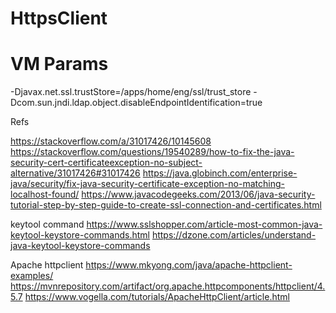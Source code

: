 # HttpsClient



# VM Params
-Djavax.net.ssl.trustStore=/apps/home/eng/ssl/trust_store
-Dcom.sun.jndi.ldap.object.disableEndpointIdentification=true




Refs

https://stackoverflow.com/a/31017426/10145608
https://stackoverflow.com/questions/19540289/how-to-fix-the-java-security-cert-certificateexception-no-subject-alternative/31017426#31017426
https://java.globinch.com/enterprise-java/security/fix-java-security-certificate-exception-no-matching-localhost-found/
https://www.javacodegeeks.com/2013/06/java-security-tutorial-step-by-step-guide-to-create-ssl-connection-and-certificates.html



keytool command
https://www.sslshopper.com/article-most-common-java-keytool-keystore-commands.html
https://dzone.com/articles/understand-java-keytool-keystore-commands




Apache httpclient 
https://www.mkyong.com/java/apache-httpclient-examples/
https://mvnrepository.com/artifact/org.apache.httpcomponents/httpclient/4.5.7
https://www.vogella.com/tutorials/ApacheHttpClient/article.html
